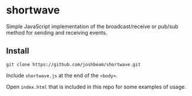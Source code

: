 # shortwave

Simple JavaScript implementation of the broadcast/receive or pub/sub method for sending and receiving events.

## Install

```
git clone https://github.com/joshbeam/shortwave.git
```

Include `shortwave.js` at the end of the `<body>`.

Open `index.html` that is included in this repo for some examples of usage.